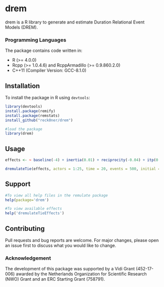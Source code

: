 # drem

drem is a R library to generate and estimate Duration Relational Event Models (DREM).

### Programming Languages
The package contains code written in:
* R (>= 4.0.0)
* Rcpp (>= 1.0.4.6) and RcppArmadillo (>= 0.9.860.2.0)
* C++11 (Compiler Version: GCC-8.1.0)
	
## Installation

To install the package in R using `devtools`:

```R
library(devtools)
install.package(remify)
install.package(remstats)
install_github("reck0ner/drem")

#load the package
library(drem)
```

## Usage
```R
effects <- ~ baseline(-4) + inertia(0.01) + reciprocity(-0.04) + itp(0.01,scaling="std")

dremulateTie(effects, actors = 1:25, time = 20, events = 500, initial = 200)

```
## Support
```R
#To view all help files in the remulate package
help(package='drem')

#To view available effects
help('dremulateTieEffects')

```
## Contributing
Pull requests and bug reports are welcome. For major changes, please open an issue first to discuss what you would like to change.

### Acknowledgement
The development of this package was supported by a Vidi Grant (452-17-006) awarded by the Netherlands Organization for Scientific Research (NWO) Grant and an ERC Starting Grant  (758791).
